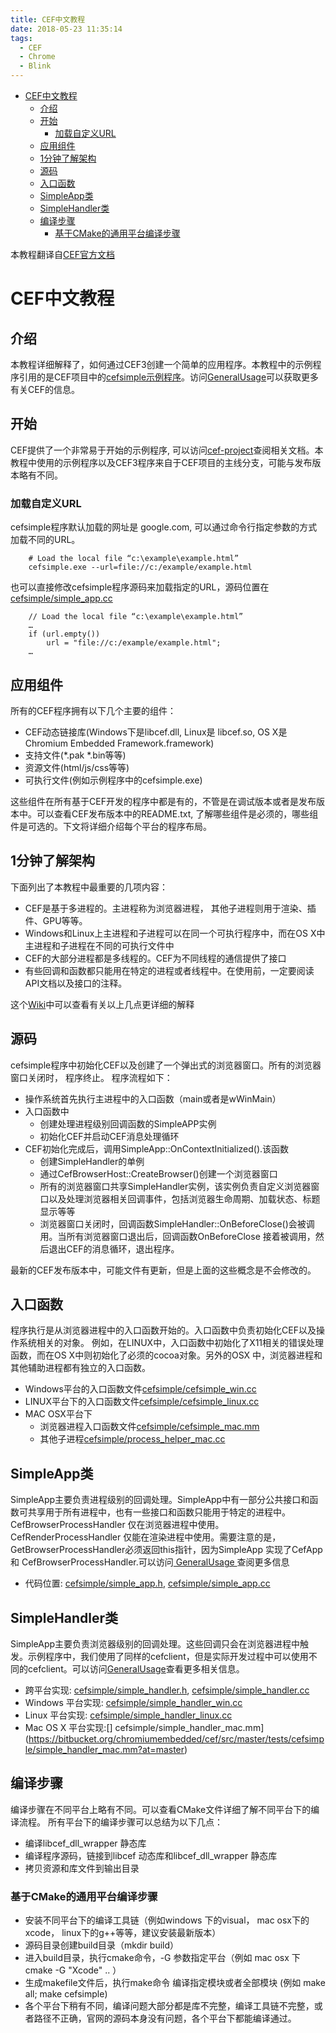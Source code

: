```yaml
---
title: CEF中文教程
date: 2018-05-23 11:35:14
tags:
  - CEF
  - Chrome
  - Blink
---
```

- [CEF中文教程](#cef中文教程)
    - [介绍](#介绍)
    - [开始](#开始)
        - [加载自定义URL](#加载自定义url)
    - [应用组件](#应用组件)
    - [1分钟了解架构](#1分钟了解架构)
    - [源码](#源码)
    - [入口函数](#入口函数)
    - [SimpleApp类](#simpleapp类)
    - [SimpleHandler类](#simplehandler类)
    - [编译步骤](#编译步骤)
        - [基于CMake的通用平台编译步骤](#基于cmake的通用平台编译步骤)
 
本教程翻译自[CEF官方文档](https://bitbucket.org/chromiumembedded/cef/wiki/Tutorial)

# CEF中文教程

## 介绍
本教程详细解释了，如何通过CEF3创建一个简单的应用程序。本教程中的示例程序引用的是CEF项目中的[cefsimple示例程序](https://bitbucket.org/chromiumembedded/cef/src/master/tests/cefsimple/?at=master)。访问[GeneralUsage](https://bitbucket.org/chromiumembedded/cef/wiki/GeneralUsage.md)可以获取更多有关CEF的信息。

## 开始
CEF提供了一个非常易于开始的示例程序, 可以访问[cef-project](https://bitbucket.org/chromiumembedded/cef-project)查阅相关文档。本教程中使用的示例程序以及CEF3程序来自于CEF项目的主线分支，可能与发布版本略有不同。
### 加载自定义URL
cefsimple程序默认加载的网址是 google.com, 可以通过命令行指定参数的方式加载不同的URL。  

```
    # Load the local file “c:\example\example.html”
    cefsimple.exe --url=file://c:/example/example.html
```
<!-- More -->  

也可以直接修改cefsimple程序源码来加载指定的URL，源码位置在[cefsimple/simple_app.cc](https://bitbucket.org/chromiumembedded/cef/src/master/tests/cefsimple/simple_app.cc?at=master)  

```
    // Load the local file “c:\example\example.html”
    …
    if (url.empty())
        url = "file://c:/example/example.html";
    …
```

## 应用组件
所有的CEF程序拥有以下几个主要的组件：  
 *  CEF动态链接库(Windows下是libcef.dll, Linux是 libcef.so, OS X是Chromium Embedded Framework.framework)
 *  支持文件(*.pak *.bin等等)
 *  资源文件(html/js/css等等)
 *  可执行文件(例如示例程序中的cefsimple.exe)

这些组件在所有基于CEF开发的程序中都是有的，不管是在调试版本或者是发布版本中。可以查看CEF发布版本中的README.txt, 了解哪些组件是必须的，哪些组件是可选的。下文将详细介绍每个平台的程序布局。

## 1分钟了解架构
下面列出了本教程中最重要的几项内容：
 * CEF是基于多进程的。主进程称为浏览器进程， 其他子进程则用于渲染、插件、GPU等等。
 * Windows和Linux上主进程和子进程可以在同一个可执行程序中，而在OS X中主进程和子进程在不同的可执行文件中
 * CEF的大部分进程都是多线程的。CEF为不同线程的通信提供了接口
 * 有些回调和函数都只能用在特定的进程或者线程中。在使用前，一定要阅读API文档以及接口的注释。

这个[Wiki](https://bitbucket.org/chromiumembedded/cef/wiki/GeneralUsage.md)中可以查看有关以上几点更详细的解释

## 源码
cefsimple程序中初始化CEF以及创建了一个弹出式的浏览器窗口。所有的浏览器窗口关闭时， 程序终止。
程序流程如下：
 * 操作系统首先执行主进程中的入口函数（main或者是wWinMain）
 * 入口函数中
    * 创建处理进程级别回调函数的SimpleAPP实例
    * 初始化CEF并启动CEF消息处理循环
 * CEF初始化完成后，调用SimpleApp::OnContextInitialized().该函数
    *   创建SimpleHandler的单例
    *   通过CefBrowserHost::CreateBrowser()创建一个浏览器窗口
    *   所有的浏览器窗口共享SimpleHandler实例，该实例负责自定义浏览器窗口以及处理浏览器相关回调事件，包括浏览器生命周期、加载状态、标题显示等等
    *   浏览器窗口关闭时，回调函数SimpleHandler::OnBeforeClose()会被调用。当所有浏览器窗口退出后，回调函数OnBeforeClose 接着被调用，然后退出CEF的消息循环，退出程序。

最新的CEF发布版本中，可能文件有更新，但是上面的这些概念是不会修改的。

## 入口函数
程序执行是从浏览器进程中的入口函数开始的。入口函数中负责初始化CEF以及操作系统相关的对象。
例如，在LINUX中，入口函数中初始化了X11相关的错误处理函数，而在OS X中则初始化了必须的cocoa对象。另外的OSX 中，浏览器进程和其他辅助进程都有独立的入口函数。
 * Windows平台的入口函数文件[cefsimple/cefsimple_win.cc](https://bitbucket.org/chromiumembedded/cef/src/master/tests/cefsimple/cefsimple_win.cc?at=master)
 * LINUX平台下的入口函数文件[cefsimple/cefsimple_linux.cc](https://bitbucket.org/chromiumembedded/cef/src/master/tests/cefsimple/cefsimple_linux.cc?at=master)
 * MAC OSX平台下
    * 浏览器进程入口函数文件[cefsimple/cefsimple_mac.mm](https://bitbucket.org/chromiumembedded/cef/src/master/tests/cefsimple/cefsimple_mac.mm?at=master)
    * 其他子进程[cefsimple/process_helper_mac.cc](https://bitbucket.org/chromiumembedded/cef/src/master/tests/cefsimple/process_helper_mac.cc?at=master)

## SimpleApp类
SimpleApp主要负责进程级别的回调处理。SimpleApp中有一部分公共接口和函数可共享用于所有进程中，也有一些接口和函数只能用于特定的进程中。CefBrowserProcessHandler 仅在浏览器进程中使用。CefRenderProcessHandler 仅能在渲染进程中使用。需要注意的是，GetBrowserProcessHandler必须返回this指针，因为SimpleApp 实现了CefApp 和 CefBrowserProcessHandler.可以访问[ GeneralUsage ](https://bitbucket.org/chromiumembedded/cef/wiki/GeneralUsage.md)查阅更多信息
 * 代码位置: [cefsimple/simple_app.h](https://bitbucket.org/chromiumembedded/cef/src/master/tests/cefsimple/simple_app.h?at=master), [cefsimple/simple_app.cc](https://bitbucket.org/chromiumembedded/cef/src/master/tests/cefsimple/simple_app.cc?at=master)

## SimpleHandler类
SimpleApp主要负责浏览器级别的回调处理。这些回调只会在浏览器进程中触发。示例程序中，我们使用了同样的cefclient，但是实际开发过程中可以使用不同的cefclient。可以访问[GeneralUsage](https://bitbucket.org/chromiumembedded/cef/wiki/GeneralUsage.md)查看更多相关信息。
 * 跨平台实现: [cefsimple/simple_handler.h](https://bitbucket.org/chromiumembedded/cef/src/master/tests/cefsimple/simple_handler.h?at=master), [cefsimple/simple_handler.cc](https://bitbucket.org/chromiumembedded/cef/src/master/tests/cefsimple/simple_handler.cc?at=master)
 * Windows 平台实现: [cefsimple/simple_handler_win.cc](https://bitbucket.org/chromiumembedded/cef/src/master/tests/cefsimple/simple_handler_win.cc?at=master)
 * Linux 平台实现: [cefsimple/simple_handler_linux.cc](https://bitbucket.org/chromiumembedded/cef/src/master/tests/cefsimple/simple_handler_linux.cc?at=master)
 * Mac OS X 平台实现:[] cefsimple/simple_handler_mac.mm](https://bitbucket.org/chromiumembedded/cef/src/master/tests/cefsimple/simple_handler_mac.mm?at=master)

## 编译步骤
编译步骤在不同平台上略有不同。可以查看CMake文件详细了解不同平台下的编译流程。
所有平台下的编译步骤可以总结为以下几点：
 * 编译libcef_dll_wrapper 静态库
 * 编译程序源码，链接到libcef 动态库和libcef_dll_wrapper 静态库
 * 拷贝资源和库文件到输出目录

### 基于CMake的通用平台编译步骤
 * 安装不同平台下的编译工具链（例如windows 下的visual， mac osx下的xcode， linux下的g++等等，建议安装最新版本）
 * 源码目录创建build目录（mkdir build）
 * 进入build目录，执行cmake命令，-G 参数指定平台（例如 mac osx 下cmake -G "Xcode" .. ）
 * 生成makefile文件后，执行make命令 编译指定模块或者全部模块 (例如 make all; make cefsimple)
 * 各个平台下稍有不同，编译问题大部分都是库不完整，编译工具链不完整，或者路径不正确，官网的源码本身没有问题，各个平台下都能编译通过。